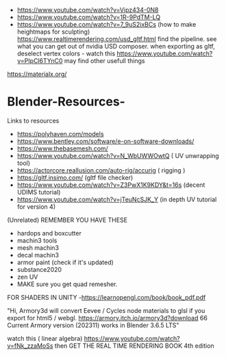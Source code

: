 
- https://www.youtube.com/watch?v=Vipz434-0N8
- https://www.youtube.com/watch?v=1R-9PdTM-LQ
- https://www.youtube.com/watch?v=7_9uS2ixBCs (how to make heightmaps for sculpting)
https://www.realtimerendering.com/usd_gltf.html
find the pipeline. 
see what you can get out of nvidia USD composer.
when exporting as gltf, deselect vertex colors - watch this https://www.youtube.com/watch?v=PIpCl6TYnC0 may find other usefull things

https://materialx.org/


# Blender-Resources-
Links to resources
- https://polyhaven.com/models
- https://www.bentley.com/software/e-on-software-downloads/
- https://www.thebasemesh.com/
- https://www.youtube.com/watch?v=N_WbUWWOwtQ ( UV unwrapping tool)
- https://actorcore.reallusion.com/auto-rig/accurig ( rigging )
- https://gltf.insimo.com/ (gltf file checker)
- https://www.youtube.com/watch?v=Z3PwX1K9KDY&t=16s (decent UDIMS tutorial)
- https://www.youtube.com/watch?v=jTeuNcSJK_Y (in depth UV tutorial for version 4)

 (Unrelated) REMEMBER YOU HAVE THESE
  - hardops and boxcutter
  - machin3 tools
  - mesh machin3
  - decal machin3
  - armor paint (check if it's updated)
  - substance2020
  - zen UV
  - MAKE sure you get quad remesher.
 
  FOR SHADERS IN UNITY
  -https://learnopengl.com/book/book_pdf.pdf

"Hi, Armory3d will convert Eevee / Cycles node materials to glsl if you export for html5 / webgl. https://armory.itch.io/armory3d?download 66 Current Armory version (202311) works in Blender 3.6.5 LTS"


watch this ( linear algebra) https://www.youtube.com/watch?v=fNk_zzaMoSs
   then GET THE REAL TIME RENDERING BOOK 4th edition

 
